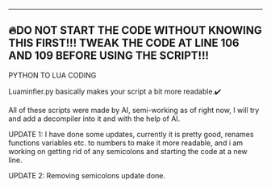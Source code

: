  ------------------------------------------------------------
🔥DO NOT START THE CODE WITHOUT KNOWING THIS FIRST!!!
 TWEAK THE CODE AT LINE 106 AND 109 BEFORE USING THE SCRIPT!!!
 ------------------------------------------------------------

PYTHON TO LUA CODING

Luaminfier.py basically makes your script a bit more readable.✔️

All of these scripts were made by AI, semi-working as of right now,
I will try and add a decompiler into it and with the help of AI.


UPDATE 1: I have done some updates, currently it is pretty good, renames functions variables etc. to numbers to make it more readable, and i am working on getting rid of any semicolons and starting the code at a new line.

UPDATE 2: Removing semicolons update done.

